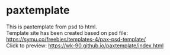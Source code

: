 # paxtemplate
This is paxtemplate from psd to html. <br>
Template site has been created based on psd file: https://symu.co/freebies/templates-4/pax-psd-template/  <br>
Click to preview: https://wk-90.github.io/paxtemplate/index.html

